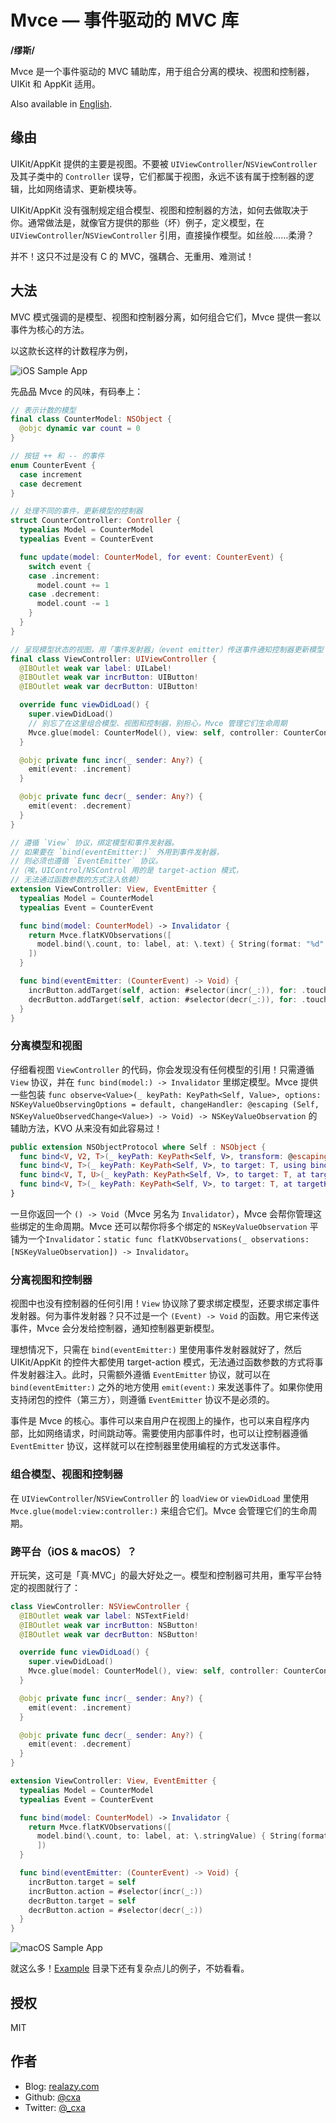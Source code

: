 # Mvce — 事件驱动的 MVC 库

**/缪斯/**

Mvce 是一个事件驱动的 MVC 辅助库，用于组合分离的模块、视图和控制器，UIKit 和 AppKit 适用。

Also available in [English](README.md).

## 缘由

UIKit/AppKit 提供的主要是视图。不要被 `UIViewController`/`NSViewController` 及其子类中的 `Controller` 误导，它们都属于视图，永远不该有属于控制器的逻辑，比如网络请求、更新模块等。

UIKit/AppKit 没有强制规定组合模型、视图和控制器的方法，如何去做取决于你。通常做法是，就像官方提供的那些（坏）例子，定义模型，在 `UIViewController`/`NSViewController` 引用，直接操作模型。如丝般……柔滑？

并不！这只不过是没有 C 的 MVC，强耦合、无重用、难测试！

## 大法

MVC 模式强调的是模型、视图和控制器分离，如何组合它们，Mvce 提供一套以事件为核心的方法。

以这款长这样的计数程序为例，

![iOS Sample App](Assets/iOSCounterApp.png)

先品品 Mvce 的风味，有码奉上：

```swift
// 表示计数的模型
final class CounterModel: NSObject {
  @objc dynamic var count = 0
}

// 按钮 ++ 和 -- 的事件
enum CounterEvent {
  case increment
  case decrement
}

// 处理不同的事件，更新模型的控制器
struct CounterController: Controller {
  typealias Model = CounterModel
  typealias Event = CounterEvent

  func update(model: CounterModel, for event: CounterEvent) {
    switch event {
    case .increment:
      model.count += 1
    case .decrement:
      model.count -= 1
    }
  }
}

// 呈现模型状态的视图，用「事件发射器」（event emitter）传送事件通知控制器更新模型
final class ViewController: UIViewController {
  @IBOutlet weak var label: UILabel!
  @IBOutlet weak var incrButton: UIButton!
  @IBOutlet weak var decrButton: UIButton!

  override func viewDidLoad() {
    super.viewDidLoad()
    // 别忘了在这里组合模型、视图和控制器，别担心，Mvce 管理它们生命周期
    Mvce.glue(model: CounterModel(), view: self, controller: CounterController())
  }

  @objc private func incr(_ sender: Any?) {
    emit(event: .increment)
  }

  @objc private func decr(_ sender: Any?) {
    emit(event: .decrement)
  }
}

// 遵循 `View` 协议，绑定模型和事件发射器。
// 如果要在 `bind(eventEmitter:)` 外用到事件发射器，
// 则必须也遵循 `EventEmitter` 协议。
//（唉，UIControl/NSControl 用的是 target-action 模式，
// 无法通过函数参数的方式注入依赖）
extension ViewController: View, EventEmitter {
  typealias Model = CounterModel
  typealias Event = CounterEvent

  func bind(model: CounterModel) -> Invalidator {
    return Mvce.flatKVObservations([
      model.bind(\.count, to: label, at: \.text) { String(format: "%d", $0) }
    ])
  }

  func bind(eventEmitter: (CounterEvent) -> Void) {
    incrButton.addTarget(self, action: #selector(incr(_:)), for: .touchUpInside)
    decrButton.addTarget(self, action: #selector(decr(_:)), for: .touchUpInside)
  }
}
```

### 分离模型和视图

仔细看视图 `ViewController` 的代码，你会发现没有任何模型的引用！只需遵循 `View` 协议，并在 `func bind(model:) -> Invalidator` 里绑定模型。Mvce 提供一些包装 `func observe<Value>(_ keyPath: KeyPath<Self, Value>, options: NSKeyValueObservingOptions = default, changeHandler: @escaping (Self, NSKeyValueObservedChange<Value>) -> Void) -> NSKeyValueObservation` 的辅助方法，KVO 从来没有如此容易过！

```swift
public extension NSObjectProtocol where Self : NSObject {
  func bind<V, V2, T>(_ keyPath: KeyPath<Self, V>, transform: @escaping (V) -> V2, to target: T, using binder: @escaping (T, V2) -> Void) -> NSKeyValueObservation
  func bind<V, T>(_ keyPath: KeyPath<Self, V>, to target: T, using binder: @escaping (T, V) -> Void) -> NSKeyValueObservation
  func bind<V, T, U>(_ keyPath: KeyPath<Self, V>, to target: T, at targetKeyPath: ReferenceWritableKeyPath<T, U>, transform: @escaping (V) -> U) -> NSKeyValueObservation
  func bind<V, T>(_ keyPath: KeyPath<Self, V>, to target: T, at targetKeyPath: ReferenceWritableKeyPath<T, V>) -> NSKeyValueObservation
}
```

一旦你返回一个 `() -> Void`（Mvce 另名为 `Invalidator`），Mvce 会帮你管理这些绑定的生命周期。Mvce 还可以帮你将多个绑定的 `NSKeyValueObservation` 平铺为一个`Invalidator`：`static func flatKVObservations(_ observations: [NSKeyValueObservation]) -> Invalidator`。

### 分离视图和控制器

视图中也没有控制器的任何引用！`View` 协议除了要求绑定模型，还要求绑定事件发射器。何为事件发射器？只不过是一个 `(Event) -> Void` 的函数。用它来传送事件，Mvce 会分发给控制器，通知控制器更新模型。

理想情况下，只需在 `bind(eventEmitter:)` 里使用事件发射器就好了，然后 UIKit/AppKit 的控件大都使用 target-action 模式，无法通过函数参数的方式将事件发射器注入。此时，只需额外遵循 `EventEmitter` 协议，就可以在 `bind(eventEmitter:)` 之外的地方使用 `emit(event:)` 来发送事件了。如果你使用支持闭包的控件（第三方），则遵循 `EventEmitter` 协议不是必须的。

事件是 Mvce 的核心。事件可以来自用户在视图上的操作，也可以来自程序内部，比如网络请求，时间跳动等。需要使用内部事件时，也可以让控制器遵循 `EventEmitter` 协议，这样就可以在控制器里使用编程的方式发送事件。

### 组合模型、视图和控制器

在 `UIViewController`/`NSViewController` 的 `loadView` or `viewDidLoad` 里使用 `Mvce.glue(model:view:controller:)` 来组合它们。Mvce 会管理它们的生命周期。

### 跨平台（iOS & macOS）？

开玩笑，这可是「真·MVC」的最大好处之一。模型和控制器可共用，重写平台特定的视图就行了：

```swift
class ViewController: NSViewController {
  @IBOutlet weak var label: NSTextField!
  @IBOutlet weak var incrButton: NSButton!
  @IBOutlet weak var decrButton: NSButton!

  override func viewDidLoad() {
    super.viewDidLoad()
    Mvce.glue(model: CounterModel(), view: self, controller: CounterController())
  }

  @objc private func incr(_ sender: Any?) {
    emit(event: .increment)
  }

  @objc private func decr(_ sender: Any?) {
    emit(event: .decrement)
  }
}

extension ViewController: View, EventEmitter {
  typealias Model = CounterModel
  typealias Event = CounterEvent

  func bind(model: CounterModel) -> Invalidator {
    return Mvce.flatKVObservations([
      model.bind(\.count, to: label, at: \.stringValue) { String(format: "%d", $0) }
      ])
  }

  func bind(eventEmitter: (CounterEvent) -> Void) {
    incrButton.target = self
    incrButton.action = #selector(incr(_:))
    decrButton.target = self
    decrButton.action = #selector(decr(_:))
  }
}
```

![macOS Sample App](Assets/macOSCounterApp.png)

就这么多！[Example](Example) 目录下还有复杂点儿的例子，不妨看看。

## 授权

MIT

## 作者

- Blog: [realazy.com](https://realazy.com)
- Github: [@cxa](https://github.com/cxa)
- Twitter: [@_cxa](https://twitter.com/_cxa)
